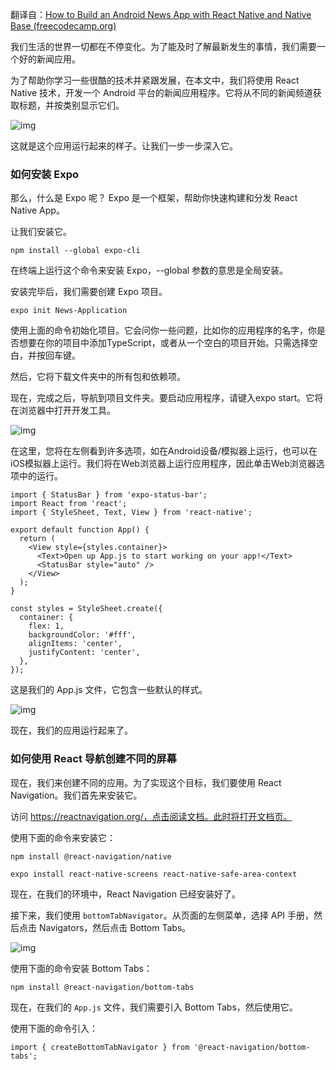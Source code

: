 翻译自：[How to Build an Android News App with React Native and Native Base (freecodecamp.org)](https://www.freecodecamp.org/news/build-an-android-news-app-with-react-native-and-native-base/)



我们生活的世界一切都在不停变化。为了能及时了解最新发生的事情，我们需要一个好的新闻应用。



为了帮助你学习一些很酷的技术并紧跟发展，在本文中，我们将使用 React Native 技术，开发一个 Android 平台的新闻应用程序。它将从不同的新闻频道获取标题，并按类别显示它们。



![img](https://www.freecodecamp.org/news/content/images/2021/08/Screenshot-2021-08-21-210544.png)



这就是这个应用运行起来的样子。让我们一步一步深入它。



### 如何安装 Expo

那么，什么是 Expo 呢？ Expo 是一个框架，帮助你快速构建和分发 React Native App。



让我们安装它。



```
npm install --global expo-cli
```



在终端上运行这个命令来安装 Expo，--global 参数的意思是全局安装。



安装完毕后，我们需要创建 Expo 项目。

```
expo init News-Application
```



使用上面的命令初始化项目。它会问你一些问题，比如你的应用程序的名字，你是否想要在你的项目中添加TypeScript，或者从一个空白的项目开始。只需选择空白，并按回车键。



然后，它将下载文件夹中的所有包和依赖项。



现在，完成之后，导航到项目文件夹。要启动应用程序，请键入expo start。它将在浏览器中打开开发工具。



![img](https://www.freecodecamp.org/news/content/images/2021/08/Screenshot-2021-08-21-174505.png)



在这里，您将在左侧看到许多选项，如在Android设备/模拟器上运行，也可以在iOS模拟器上运行。我们将在Web浏览器上运行应用程序，因此单击Web浏览器选项中的运行。



```
import { StatusBar } from 'expo-status-bar';
import React from 'react';
import { StyleSheet, Text, View } from 'react-native';

export default function App() {
  return (
    <View style={styles.container}>
      <Text>Open up App.js to start working on your app!</Text>
      <StatusBar style="auto" />
    </View>
  );
}

const styles = StyleSheet.create({
  container: {
    flex: 1,
    backgroundColor: '#fff',
    alignItems: 'center',
    justifyContent: 'center',
  },
});
```



这是我们的 App.js 文件，它包含一些默认的样式。



![img](https://www.freecodecamp.org/news/content/images/2021/08/Screenshot-2021-08-21-175022.png)



现在，我们的应用运行起来了。



### 如何使用 React 导航创建不同的屏幕

现在，我们来创建不同的应用。为了实现这个目标，我们要使用 React Navigation。我们首先来安装它。



访问 https://reactnavigation.org/，点击阅读文档。此时将打开文档页。



使用下面的命令来安装它：

```
npm install @react-navigation/native

expo install react-native-screens react-native-safe-area-context
```



现在，在我们的环境中，React Navigation 已经安装好了。



接下来，我们使用 `bottomTabNavigator`。从页面的左侧菜单，选择 API 手册，然后点击 Navigators，然后点击 Bottom Tabs。



![img](https://www.freecodecamp.org/news/content/images/2021/08/Screenshot-2021-08-21-175641.png)



使用下面的命令安装 Bottom Tabs：

```
npm install @react-navigation/bottom-tabs
```



现在，在我们的 `App.js` 文件，我们需要引入 Bottom Tabs，然后使用它。



使用下面的命令引入：

```
import { createBottomTabNavigator } from '@react-navigation/bottom-tabs';
```







